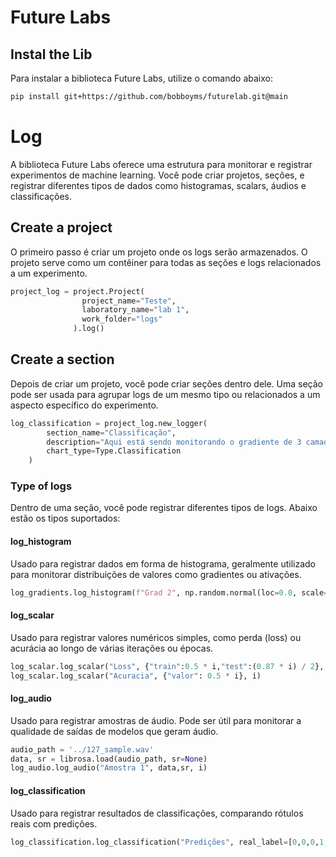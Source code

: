# Future Labs

## Instal the Lib
Para instalar a biblioteca Future Labs, utilize o comando abaixo:
```Bash
pip install git+https://github.com/bobboyms/futurelab.git@main
```

# Log
A biblioteca Future Labs oferece uma estrutura para monitorar e registrar experimentos de machine learning. Você pode criar projetos, seções, e registrar diferentes tipos de dados como histogramas, scalars, áudios e classificações.
## Create a project
O primeiro passo é criar um projeto onde os logs serão armazenados. O projeto serve como um contêiner para todas as seções e logs relacionados a um experimento.
```Python
project_log = project.Project(
                project_name="Teste",
                laboratory_name="lab 1",
                work_folder="logs"
              ).log()
```

## Create a section
Depois de criar um projeto, você pode criar seções dentro dele. Uma seção pode ser usada para agrupar logs de um mesmo tipo ou relacionados a um aspecto específico do experimento.
```Python
log_classification = project_log.new_logger(
        section_name="Classificação",
        description="Aqui está sendo monitorando o gradiente de 3 camadas do modelo",
        chart_type=Type.Classification
    )
```

### Type of logs
Dentro de uma seção, você pode registrar diferentes tipos de logs. Abaixo estão os tipos suportados:

#### log_histogram
Usado para registrar dados em forma de histograma, geralmente utilizado para monitorar distribuições de valores como gradientes ou ativações.

```Python
log_gradients.log_histogram(f"Grad 2", np.random.normal(loc=0.0, scale=0.03, size=1* 128 * 400))
```

#### log_scalar
Usado para registrar valores numéricos simples, como perda (loss) ou acurácia ao longo de várias iterações ou épocas.

```Python
log_scalar.log_scalar("Loss", {"train":0.5 * i,"test":(0.87 * i) / 2}, i)
log_scalar.log_scalar("Acuracia", {"valor": 0.5 * i}, i)
```

#### log_audio
Usado para registrar amostras de áudio. Pode ser útil para monitorar a qualidade de saídas de modelos que geram áudio.
```Python
audio_path = '../127_sample.wav'
data, sr = librosa.load(audio_path, sr=None)
log_audio.log_audio("Amostra 1", data,sr, i)
```

#### log_classification
Usado para registrar resultados de classificações, comparando rótulos reais com predições.


```Python
log_classification.log_classification("Predições", real_label=[0,0,0,1,0,1], predicted_label=[0.2,0.01,0.15,0.75,0.01,-0.1], step=1)
```



